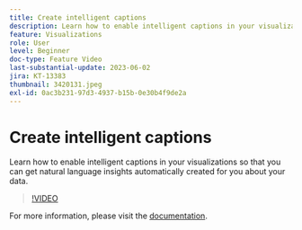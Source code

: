 ```yaml
---
title: Create intelligent captions
description: Learn how to enable intelligent captions in your visualizations so that you can get natural language insights automatically created for you about your data.
feature: Visualizations
role: User
level: Beginner
doc-type: Feature Video
last-substantial-update: 2023-06-02
jira: KT-13383
thumbnail: 3420131.jpeg
exl-id: 0ac3b231-97d3-4937-b15b-0e30b4f9de2a
---
```

# Create intelligent captions

Learn how to enable intelligent captions in your visualizations so that you can get natural language insights automatically created for you about your data.

>[!VIDEO](https://video.tv.adobe.com/v/3420131/?learn=on)

For more information, please visit the [documentation](https://experienceleague.adobe.com/docs/analytics-platform/using/cja-workspace/visualizations/intelligent-captions.html?lang=en).
